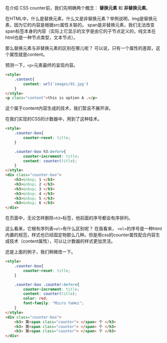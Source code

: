 在介绍 CSS counter前，我们先明确两个概念： **替换元素** 和 **非替换元素**。

在HTML中，什么是替换元素，什么又是非替换元素？举例说明，img是替换元素，因为它的内容是根据src属性关联的。 span是非替换元素，我们无法改变span标签本身的内容（实际上它显示的文字是由它的子节点定义的，纯文本在html也是一种节点类型，文本节点）。

那么替换元素与非替换元素的区别在哪儿呢？
可以说，只有一个属性的差距，这个属性就是content。

预测一下，`<p>`元素最终的呈现内容。
``` html 
<style>
	.content{
		content: url('images/01.jpg')
	}
</style>
<p class="content">this is option A .</p>
```

这个属于content内容生成的技术，我们暂且不展开讲。

在我们实现的CSS的计数器中，用到了这种技术。

``` html
<style>
    .counter-box{
        counter-reset: title;
    }

    .counter-box h3:before{
        counter-increment: title;
        content: counter(title);
    }
</style>
<div class="counter-box">
    <h3>&nbsp; 1 </h3>
	<h3>&nbsp; 2 </h3>
	<h3>&nbsp; 3 </h3>
	<h3>&nbsp; 4 </h3>
	<h3>&nbsp; 5 </h3>
	<h3>&nbsp; 6 </h3>
</div>
```

在页面中，无论怎样删除`<h3>`标签，他前面的序号都会有序排列。

这么看来，它根有序列表`<ol>`有什么区别呢？
在我看来， `<ol>`的序号是一种html内置的规范，样式也已经固定物那么几种。但是用css的counter属性配合内容生成技术（content属性），可以让计数器的样式更加灵活。

还是上面的例子，我们稍微改一下。

``` html
<style>
    .counter-box{
        counter-reset: title;
    }

    .counter-box .counter:before{
        counter-increment: title;
        content: counter(title);
        color: red;
        font-family: "Micro YaHei";
    }
</style>
<div class="counter-box">
    <h3> 第<span class="counter"> </span> 个 </h3>
    <h3> 第<span class="counter"> </span> 个 </h3>
    <h3> 第<span class="counter"> </span> 个 </h3>
</div>
```